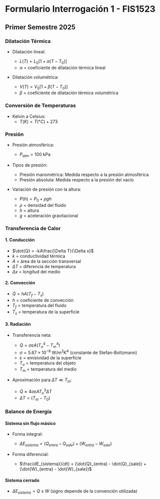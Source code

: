 # Formulario Interrogación 1 - FIS1523

## Primer Semestre 2025

### Dilatación Térmica

- Dilatación lineal:

  - $L(T) = L_0[1 + \alpha(T-T_0)]$
  - $\alpha$ = coeficiente de dilatación térmica lineal

- Dilatación volumétrica:
  - $V(T) = V_0[1 + \beta(T-T_0)]$
  - $\beta$ = coeficiente de dilatación térmica volumétrica

### Conversión de Temperaturas

- Kelvin a Celsius:
  - $T(K) = T(°C) + 273$

### Presión

- Presión atmosférica:

  - $P_{atm} = 100 \text{ kPa}$

- Tipos de presión:

  - Presión manométrica: Medida respecto a la presión atmosférica
  - Presión absoluta: Medida respecto a la presión del vacío

- Variación de presión con la altura:
  - $P(h) = P_0 + \rho gh$
  - $\rho$ = densidad del fluido
  - $h$ = altura
  - $g$ = aceleración gravitacional

### Transferencia de Calor

#### 1. Conducción

- $\dot{Q} = -kA\frac{\Delta T}{\Delta x}$
- $k$ = conductividad térmica
- $A$ = área de la sección transversal
- $\Delta T$ = diferencia de temperatura
- $\Delta x$ = longitud del medio

#### 2. Convección

- $\dot{Q} = hA(T_f - T_s)$
- $h$ = coeficiente de convección
- $T_f$ = temperatura del fluido
- $T_s$ = temperatura de la superficie

#### 3. Radiación

- Transferencia neta:

  - $\dot{Q} = \sigma\varepsilon A(T_o^4 - T_m^4)$
  - $\sigma = 5.67 \times 10^{-8} \text{ W/m}^2\text{K}^4$ (constante de Stefan-Boltzmann)
  - $\varepsilon$ = emisividad de la superficie
  - $T_o$ = temperatura del objeto
  - $T_m$ = temperatura del medio

- Aproximación para $\Delta T \ll T_m$:
  - $\dot{Q} \approx 4\sigma\varepsilon AT_o^3\Delta T$
  - $\Delta T = (T_m - T_0)$

### Balance de Energía

#### Sistema sin flujo másico

- Forma integral:

  - $\Delta E_{sistema} = (Q_{entra} - Q_{sale}) + (W_{entra} - W_{sale})$

- Forma diferencial:
  - $\frac{dE_{sistema}}{dt} = (\dot{Q}_{entra} - \dot{Q}_{sale}) + (\dot{W}_{entra} - \dot{W}_{sale})$

#### Sistema cerrado

- $\Delta E_{sistema} = Q \pm W$ (signo depende de la convención utilizada)
